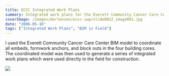 ```yaml
---
title: ECCC Integrated Work Plans
summary: Integrated work plans for the Everett Community Cancer Care Center project
coverImage: /images/mortenson/eccc-iwp/slide0012_image091.jpg
date: "2006-05-16"
tags: ["Integrated Work Plans", "BIM in Field"]
---
```


I used the Everett Community Cancer Care Center BIM model to coordinate all embeds, formwork anchors, and block outs in the four building cores. The coordinated model was then used to generate a series of integrated work plans which were used directly in the field for construction.

![](/images/mortenson/eccc-iwp/slide0012_image093.jpg)
